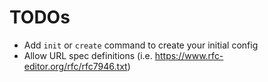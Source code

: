 # TODOs

- Add `init` or `create` command to create your initial config
- Allow URL spec definitions (i.e. https://www.rfc-editor.org/rfc/rfc7946.txt)
